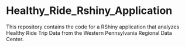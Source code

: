 # Healthy_Ride_Rshiny_Application

This repository contains the code for a RShiny application that analyzes Healthy Ride Trip Data from the Western Pennsylvania Regional Data Center.
